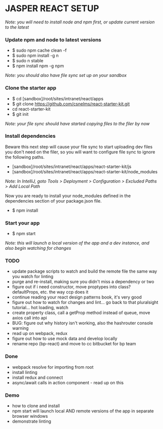 # JASPER REACT SETUP

*Note: you will need to install node and npm first, or update current version to the latest*

### Update npm and node to latest versions
* $ sudo npm cache clean -f
* $ sudo npm install -g n
* $ sudo n stable
* $ npm install npm -g npm

*Note: you should also have file sync set up on your sandbox*

### Clone the starter app
* $ cd [sandbox]/root/sites/intranet/react/apps
* $ git clone https://github.com/csnelms/react-starter-kit.git
* cd react-starter-kit
* $ git init

*Note: your file sync should have started copying files to the filer by now*

### Install dependencies
Beware this next step will cause your file sync to start uploading dev files you don't need on the filer, so you will want to configure file sync to ignore the following paths.
* [sandbox]/root/sites/intranet/react/apps/react-starter-kit/js
* [sandbox]/root/sites/intranet/react/apps/react-starter-kit/node_modules

*Note: In IntelliJ, goto Tools > Deployment > Configuration > Excluded Paths > Add Local Path*

Now you are ready to install your node_modules defined in the dependencies section of your package.json file.
* $ npm install

### Start your app
* $ npm start

*Note: this will launch a local version of the app and a dev instance, and also begin watching for changes*

### TODO
* update package scripts to watch and build the remote file the same way you watch for linting
* purge and re-install, making sure you didn't miss a dependency or two
* figure out if i need constructor, move proptypes into class? defaultProps, etc. the way ccp does it
* continue reading your react design patterns book, it's very good
* figure out how to watch for changes and lint... go back to that pluralsight tutorial... hot loading, watch
* create property class, call a getProp method instead of queue, move axios call into api
* BUG: figure out why history isn't working, also the hashrouter console warning
* read up on webpack, redux
* figure out how to use mock data and develop locally
* rename repo (bp-react) and move to cc bitbucket for bp team

### Done
* webpack resolve for importing from root
* install linting
* install redux and connect
* async/await calls in action component - read up on this

### Demo
* how to clone and install
* npm start will launch local AND remote versions of the app in separate browser windows
* demonstrate linting





